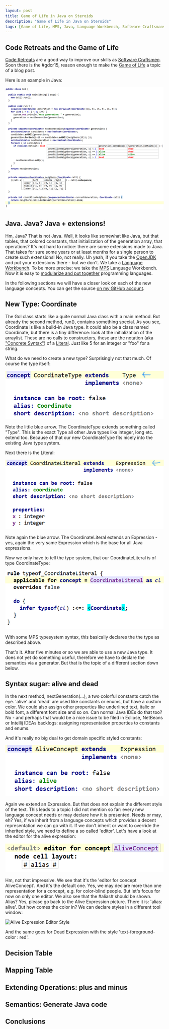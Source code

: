 ```yaml
---
layout: post
title: Game of Life in Java on Steroids
description: "Game of Life in Java on Steroids"
tags: [Game of Life, MPS, Java, Language Workbench, Software Craftsmanship]
---
```



## Code Retreats and the Game of Life
[Code Retreats](http://coderetreat.org/) are a good way to improve our skills as
[Software Craftsmen](http://manifesto.softwarecraftsmanship.org/). Soon there is
the #gdcr15, reason enough to make the [Game of Life](https://en.wikipedia.org/wiki/Conway's_Game_of_Life)
a topic of a blog post.

Here is an example in Java:

![Game of Life in Java](/images/mps-gol.png)

## Java. Java? Java + extensions!
Hm, Java? That is not Java. Well, it looks like somewhat like Java, but that
tables, that colored constants, that initialization of the generation array,
that operations? It's not hard to notice: there are some extensions made to Java.
That takes for sure some years or at least months for a single person to create
such extensions! No, not really. Uh yeah, if you take the [OpenJDK](http://openjdk.java.net/)
and put your extensions there - but we don't. We take a [Language Workbench](http://www.martinfowler.com/articles/languageWorkbench.html).
To be more precise: we take the [MPS](https://www.jetbrains.com/mps/) Language Workbench.
Now it is easy to [modularize and put together](https://www.youtube.com/watch?v=lNMRMZk8KBE) programming languages.

In the following sections we will have a closer look on each of the new language concepts.
You can get the source [on my GitHub account](https://github.com/jensnerche/mps-gol).

## New Type: Coordinate
The Gol class starts like a quite normal Java class with a main method. But already the second method, run(), 
contains something special. As you see, Coordinate is like a build-in Java type. It could also be a class named
Coordinate, but there is a tiny difference: look at the initialization of the arraylist. These are no calls to
constructors, these are the notation (aka ["Concrete Syntax"](https://en.wikipedia.org/wiki/Parse_tree)) 
of a [Literal](https://en.wikipedia.org/wiki/Literal_%28computer_programming%29). Just like 5 for an integer or
"foo" for a string.

What do we need to create a new type? Surprisingly not that much. Of course the type itself:

![Coordinate Type](/images/gol/CoordinateType.png)

Note the little blue arrow. The CoordinateType extends something called "Type". This is the exact Type all 
other Java types like integer, long etc. extend too. Because of that our new CoordinateType fits nicely into
the existing Java type system.

Next there is the Literal:

![Coordinate Literal](/images/gol/CoordinateLiteral.png)

Note again the blue arrow. The CoordinateLiteral extends an Expression - yes, again the very same Expression
which is the base for all Java expressions.

Now we only have to tell the type system, that our CoordinateLiteral is of type CoordinateType:

![CoordinateLiteral is of type CoordinateType](/images/gol/typeof_CoordinateLiteral.png)

With some MPS typesystem syntax, this basically declares the the type as described above.

That's it. After five minutes or so we are able to use a new Java type. It does not yet do something useful,
therefore we have to declare the semantics via a generator. But that is the topic of a different section down below.

## Syntax sugar: alive and dead
In the next method, nextGeneration(...), a two colorful constants catch the eye. 'alive' and 'dead' are used like
constants or enums, but have a custom color. We could also assign other properties like underlined text, italic or bold font,
a different font size and so on. Can normal Java IDEs do that too? No - and perhaps that would be a nice issue to be filed
in Eclipse, NetBeans or Intellij IDEAs backlogs: assigning representation properties to constants and enums.

And it's really no big deal to get domain specific styled constants:

![AliveExpression](/images/gol/AliveExpression.png)

Again we extend an Expression. But that does not explain the different style of the text. This leads to a topic 
I did not mention so far: every new language concept needs or may declare how it is presented. Needs or may, eh?
Yes, if we inherit from a language concepts which provides a decent representation we can go with it. If we don't 
inherit or want to override the inherited style, we need to define a so called 'editor'. Let's have a look at the
editor for the alive expression:

![Alive Expression Editor](/images/gol/AliveExpression_Editor.png)

Hm, not that impressive. We see that it's the 'editor for concept AliveConcept'. And it's the default one. Yes,
we may declare more than one representation for a concept, e.g. for color-blind people. But let's focus for now on
only one editor. We also see that the #alias# should be shown. Alias? Yes, please go back to the Alive Expression picture.
There it is: 'alias: alive'. But how comes the color in? We can declare styles in a different tool window:

![Alive Expression Editor Style](AliveExpression_Editor_Inspector.png)

And the same goes for Dead Expression with the style 'text-foreground-color : red'.

## Decision Table

## Mapping Table

## Extending Operations: plus and minus

## Semantics: Generate Java code

## Conclusions
